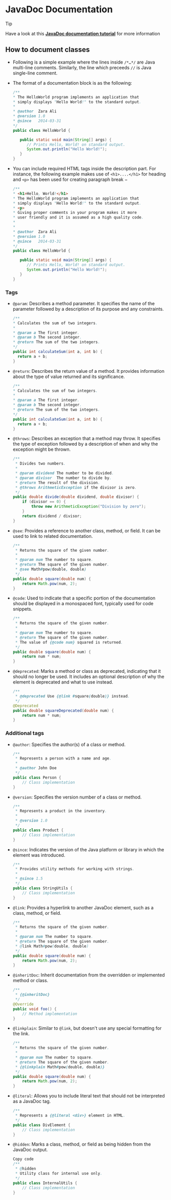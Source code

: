 # JavaDoc Documentation

> [!TIP]
> Have a look at this **[JavaDoc documentation tutorial](https://www.tutorialspoint.com/java/java_documentation.htm)** for more information

## How to document classes

- Following is a simple example where the lines inside `/*…*/` are Java multi-line comments. Similarly, the line which preceeds `//` is Java single-line comment.

- The format of a documentation block is as the following:
  ```java
  /**
  * The HelloWorld program implements an application that
  * simply displays "Hello World!" to the standard output.
  *
  * @author  Zara Ali
  * @version 1.0
  * @since   2014-03-31 
  */
  public class HelloWorld {
  
     public static void main(String[] args) {
        // Prints Hello, World! on standard output.
        System.out.println("Hello World!");
     }
  }
  ```

- You can include required HTML tags inside the description part. For instance, the following example makes use of `<h1>....</h1>` for heading and `<p>` has been used for creating paragraph break −
  ```java
  /**
  * <h1>Hello, World!</h1>
  * The HelloWorld program implements an application that
  * simply displays "Hello World!" to the standard output.
  * <p>
  * Giving proper comments in your program makes it more
  * user friendly and it is assumed as a high quality code.
  * 
  *
  * @author  Zara Ali
  * @version 1.0
  * @since   2014-03-31 
  */
  public class HelloWorld {

     public static void main(String[] args) {
        // Prints Hello, World! on standard output.
        System.out.println("Hello World!");
     }
  }
  ```


### Tags
- `@param`: Describes a method parameter. It specifies the name of the parameter followed by a description of its purpose and any constraints.
  ```java
  /**
  * Calculates the sum of two integers.
  *
  * @param a The first integer.
  * @param b The second integer.
  * @return The sum of the two integers.
  */
  public int calculateSum(int a, int b) {
    return a + b;
  }
  ```

- `@return`: Describes the return value of a method. It provides information about the type of value returned and its significance.
  ```java
  /**
  * Calculates the sum of two integers.
  *
  * @param a The first integer.
  * @param b The second integer.
  * @return The sum of the two integers.
  */
  public int calculateSum(int a, int b) {
    return a + b;
  }
  ```

- `@throws`: Describes an exception that a method may throw. It specifies the type of exception followed by a description of when and why the exception might be thrown.
  ```java
  /**
   * Divides two numbers.
   *
   * @param dividend The number to be divided.
   * @param divisor  The number to divide by.
   * @return The result of the division.
   * @throws ArithmeticException if the divisor is zero.
   */
  public double divide(double dividend, double divisor) {
      if (divisor == 0) {
          throw new ArithmeticException("Division by zero");
      }
      return dividend / divisor;
  }
  ```

- `@see`: Provides a reference to another class, method, or field. It can be used to link to related documentation.
  ```java
  /**
   * Returns the square of the given number.
   *
   * @param num The number to square.
   * @return The square of the given number.
   * @see Math#pow(double, double)
   */
  public double square(double num) {
      return Math.pow(num, 2);
  }
  ```

- `@code`: Used to indicate that a specific portion of the documentation should be displayed in a monospaced font, typically used for code snippets.
  ```java
  /**
   * Returns the square of the given number.
   *
   * @param num The number to square.
   * @return The square of the given number.
   * The value of {@code num} squared is returned.
   */
  public double square(double num) {
      return num * num;
  }
  ```

- `@deprecated`: Marks a method or class as deprecated, indicating that it should no longer be used. It includes an optional description of why the element is deprecated and what to use instead.
  ```java
  /**
   * @deprecated Use {@link #square(double)} instead.
   */
  @Deprecated
  public double squareDeprecated(double num) {
      return num * num;
  }
  ```

### Additional tags

- `@author`: Specifies the author(s) of a class or method.
  ```java
  /**
   * Represents a person with a name and age.
   *
   * @author John Doe
   */
  public class Person {
      // Class implementation
  }
  ```

- `@version`: Specifies the version number of a class or method.
  ```java
  /**
   * Represents a product in the inventory.
   *
   * @version 1.0
   */
  public class Product {
      // Class implementation
  }
  ```

- `@since`: Indicates the version of the Java platform or library in which the element was introduced.
  ```java
  /**
   * Provides utility methods for working with strings.
   *
   * @since 1.5
   */
  public class StringUtils {
      // Class implementation
  }
  ```

- `@link`: Provides a hyperlink to another JavaDoc element, such as a class, method, or field.
  ```java
  /**
   * Returns the square of the given number.
   *
   * @param num The number to square.
   * @return The square of the given number.
   * @link Math#pow(double, double)
   */
  public double square(double num) {
      return Math.pow(num, 2);
  }
  ```

- `@inheritDoc`: Inherit documentation from the overridden or implemented method or class.
  ```java
  /**
   * {@inheritDoc}
   */
  @Override
  public void foo() {
      // Method implementation
  }
  ```

- `@linkplain`: Similar to `@link`, but doesn't use any special formatting for the link.
  ```java
  /**
   * Returns the square of the given number.
   *
   * @param num The number to square.
   * @return The square of the given number.
   * {@linkplain Math#pow(double, double)}
   */
  public double square(double num) {
      return Math.pow(num, 2);
  }
  ```

- `@literal`: Allows you to include literal text that should not be interpreted as a JavaDoc tag.
  ```java
  /**
   * Represents a {@literal <div>} element in HTML.
   */
  public class DivElement {
      // Class implementation
  }
  ```

- `@hidden`: Marks a class, method, or field as being hidden from the JavaDoc output.
  ```java
  Copy code
  /**
   * @hidden
   * Utility class for internal use only.
   */
  public class InternalUtils {
      // Class implementation
  }
  ```